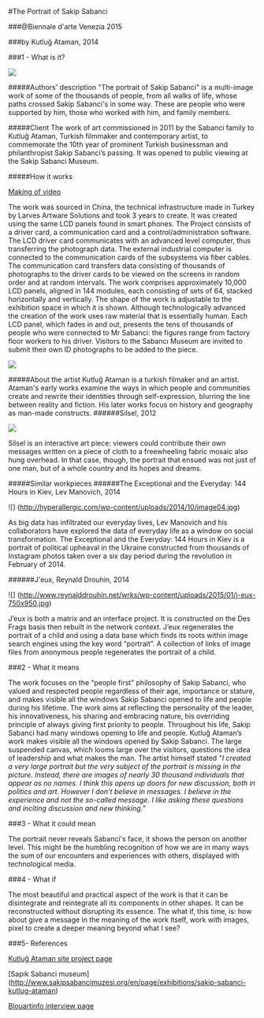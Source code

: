 #The Portrait of Sakip Sabanci 

###@Biennale d'arte Venezia 2015

###by Kutluğ Ataman, 2014


###1 - What is it?

![](http://canadianart.ca/wp-content/uploads/2015/05/Kutlug-Ataman-The-Portrait-of-Sakip-Sabanci.jpg) 

#####Authors' description
"The portrait of Sakip Sabanci" is a multi-image work of some of the thousands of people, from all walks of life, whose paths crossed Sakip Sabanci's in some way. These are people who were supported by him, those who worked with him, and family members. 

#####Client 
The work of art commissioned in 2011 by the Sabanci family to Kutluğ Ataman, Turkish filmmaker and contemporary artist, to commemorate the 10th year of prominent Turkish businessman and philanthropist Sakip Sabanci’s passing. It was opened to public viewing at the Sakip Sabanci Museum. 

#####How it works

[Making of video](https://vimeo.com/95980157)

The work was sourced in China, the technical infrastructure made in Turkey by Larves Artware Solutions and took 3 years to create. It was created using the same LCD panels found in smart phones.
The Project consists of a driver card, a communication card and a control/administration software. 
The LCD driver card communicates with an advanced level computer, thus transferring the photograph data. 
The external industrial computer is connected to the communication cards of the subsystems via fiber cables. 
The communication card transfers data consisting of thousands of photographs to the driver cards to be viewed on the screens in random order and
at random intervals. 
The work comprises approximately 10,000 LCD panels, aligned in 144 modules, each consisting of sets of 64, stacked horizontally and vertically.
The shape of the work is adjustable to the exhibition space in which it is shown.
Although technologically advanced the creation of the work uses raw material that is essentially human.
Each LCD panel, which fades in and out, presents the tens of thousands of people who were connected to Mr Sabanci: the figures range from factory floor workers to his driver.
Visitors to the Sabancı Museum are invited to submit their own ID photographs to be added to the piece.

![](http://www.bespokemagazine.it/wp-content/uploads/2015/05/07-kutlug-ataman-the-portrait-of-sakip-sabanci.jpg) 

#####About the artist
Kutluğ Ataman is a turkish filmaker and an artist. Ataman's early works examine the ways in which people and communities create and rewrite their identities through self-expression, blurring the line between reality and fiction. His later works focus on history and geography as man-made constructs.
######Silsel, 2012

![](http://2.bp.blogspot.com/-iISgzMwm0M4/U-SEVQ1isZI/AAAAAAAAB2w/cssosj3j3nY/s1600/kutlug-ataman-silsel.jpg)

Silsel is an interactive art piece: viewers could contribute their own messages written on a piece of cloth to a freewheeling fabric mosaic also hung overhead. In that case, though, the portrait that ensued was not just of one man, but of a whole country and its hopes and dreams.

#####Similar workpieces
######The Exceptional and the Everyday: 144 Hours in Kiev, Lev Manovich, 2014

![] (http://hyperallergic.com/wp-content/uploads/2014/10/image04.jpg)

As big data has infiltrated our everyday lives, Lev Manovich and his collaborators have explored the data of everyday life as a window on social transformation. The Exceptional and the Everyday: 144 Hours in Kiev is a portrait of political upheaval in the Ukraine constructed from thousands of Instagram photos taken over a six day period during the revolution in February of 2014.

######J'eux, Reynald Drouhin, 2014

![] (http://www.reynalddrouhin.net/wrks/wp-content/uploads/2015/01/j-eux-750x950.jpg)

J’eux is both a matrix and an interface project. It is constructed on the Des Frags basis then rebuilt in the network context. J’eux regenerates the portrait of a child and using a data base which finds its roots within image search engines using the key word “portrait”. A collection of links of image files from anonymous people regenerates the portrait of a child.

###2 - What it means

The work focuses on the “people first” philosophy of Sakip Sabanci, who valued and respected people regardless of their age, importance or stature, and makes visible all the windows Sakip Sabanci opened to life and people during his lifetime. 
The work aims at reflecting the personality of the leader, his innovativeness, his sharing and embracing nature, his overriding principle of always giving first priority to people. Throughout his life, Sakip Sabanci had many windows opening to life and people. 
Kutluğ Ataman’s work makes visible all the windows opened by Sakip Sabanci. The large suspended canvas, which looms large over the visitors, questions the idea of leadership and what makes the man.
The artist himself stated _"I created a very large portrait but the very subject of the portrait is missing in the picture. Instead, there are images of nearly 30 thousand individuals that appear as no names. I think this opens up doors for new discussion, both in politics and art. However I don’t believe in messages. I believe in the experience and not the so-called message. I like asking these questions and inciting discussion and new thinking."_


###3 - What it could mean

The portrait never reveals Sabanci's face, it shows the person on another level. This might be the humbling recognition of how we are in many ways the sum of our encounters and experiences with others, displayed with technological media.


###4 - What if

The most beautiful and practical aspect of the work is that it can be disintegrate and reintegrate all its components in other shapes. It can be reconstructed without disrupting its essence. 
The what if, this time, is: how about give a message in the meaning of the work itself, work with images, pixel to create a  deeper meaning beyond what I see?

###5- References

[Kutluğ Ataman site project page](http://www.kutlugataman.com/site/artworks/work/254/)

[Sapik Sabanci museum] (http://www.sakipsabancimuzesi.org/en/page/exhibitions/sakip-sabanci-kutlug-ataman)

[Blouartinfo interview page](http://www.blouinartinfo.com/news/story/1159917/kutlug-ataman-on-the-portrait-of-sakip-sabanci-in-venice#)

